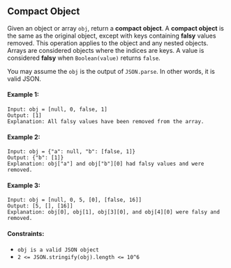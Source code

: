 ## Compact Object

Given an object or array `obj`, return a **compact object**. A **compact object** is the same as the original object, except with keys containing **falsy** values removed. This operation applies to the object and any nested objects. Arrays are considered objects where the indices are keys. A value is considered **falsy** when `Boolean(value)` returns `false`.

You may assume the `obj` is the output of `JSON.parse`. In other words, it is valid JSON.

#### Example 1:

```
Input: obj = [null, 0, false, 1]
Output: [1]
Explanation: All falsy values have been removed from the array.
```

#### Example 2:

```
Input: obj = {"a": null, "b": [false, 1]}
Output: {"b": [1]}
Explanation: obj["a"] and obj["b"][0] had falsy values and were removed.
```

#### Example 3:

```
Input: obj = [null, 0, 5, [0], [false, 16]]
Output: [5, [], [16]]
Explanation: obj[0], obj[1], obj[3][0], and obj[4][0] were falsy and removed.
```

#### Constraints:

- `obj is a valid JSON object`
- `2 <= JSON.stringify(obj).length <= 10^6`
